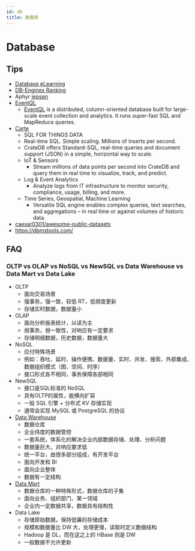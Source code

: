 ```yaml
---
id: db
title: 数据库
---
```


# Database

## Tips
* [Database eLearning](https://db.grussell.org/index.html)
* [DB-Engines Ranking](https://db-engines.com/en/ranking)
* Aphyr [jepsen](https://aphyr.com/tags/jepsen)
* [EventQL](https://github.com/eventql/eventql)
  * [EventQL](http://eventql.io/) is a distributed, column-oriented database built for large-scale event collection and analytics. It runs super-fast SQL and MapReduce queries.
* [Carte](https://crate.io/)
  * SQL FOR THINGS DATA
  * Real-time SQL. Simple scaling. Millions of inserts per second.
  * CrateDB offers Standard-SQL, real-time queries and document support (JSON) in a simple, horizontal way to scale.
  * IoT & Sensors
    * Stream millions of data points per second into CrateDB and query them in real time to visualize, track, and predict.
  * Log & Event Analytics
    * Analyze logs from IT infrastructure to monitor security, compliance, usage, billing, and more.
  * Time Series, Geospatial, Machine Learning
    * Versatile SQL engine enables complex queries, text searches, and aggregations – in real time or against volumes of historic data.
* [caesar0301/awesome-public-datasets](https://github.com/caesar0301/awesome-public-datasets)
* https://dbmstools.com/

## FAQ
### OLTP vs OLAP vs NoSQL vs NewSQL vs Data Warehouse vs Data Mart vs Data Lake
* OLTP
  * 面向交易场景
  * 强事务，强一致，较低 RT，低频度更新
  * 存储实时数据，数据量小
* OLAP
  * 面向分析报表统计，以读为主
  * 弱事务，弱一致性，对响应有一定要求
  * 存储明细数据，历史数据，数据量大
* NoSQL
  * 应付特殊场景
  * 例如：吞吐、延时、操作便携、数据量、实时、并发、搜索、外部集成、数据组织模式（图、空间、时序）
  * 接口形式各不相同，事务保障各部相同
* NewSQL
  * 接口是SQL标准的 NoSQL
  * 具有OLTP的属性，能横向扩容
  * 一般 SQL 引擎 + 分布式 KV 存储实现
  * 通常会实现 MySQL 或 PostgreSQL 的协议
* [Data Warehouse](https://en.wikipedia.org/wiki/Data_warehouse)
  * 数据仓库
  * 企业纬度的数据管控
  * 一套系统，体系化的解决企业内部数据存储、处理、分析问题
  * 数据量巨大，对响应要求低
  * 统一平台，由很多部分组成，有开发平台
  * 面向开发和 BI
  * 面向企业整体
  * 数据有一定结构
* [Data Mart](https://en.wikipedia.org/wiki/Data_mart)
  * 数据仓库的一种特殊形式，数据仓库的子集
  * 面向业务、组织部门、某一领域
  * 企业内一定数据共享，数据具有结构性
* Data Lake
  * 存储原始数据，保持低廉的存储成本
  * 规模和数据量比 DW 大，处理更慢，读取时定义数据结构
  * Hadoop 是 DL，而在这之上的 HBase 则是 DW
  * 一般数据不允许更新
